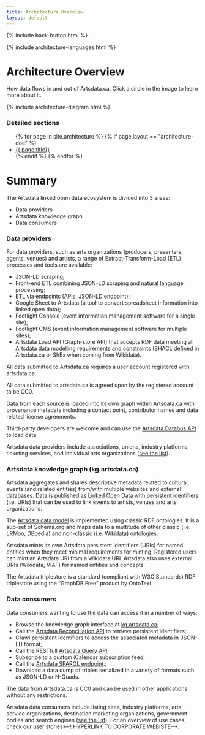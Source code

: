 ```yaml
---
title: Architecture Overview
layout: default
---
```

<p>{% include back-button.html %}</p>

<p>{% include architecture-languages.html %}</p>

Architecture Overview
====================
How data flows in and out of Artsdata.ca. 
Click a circle in the image to learn more about it.

{% include architecture-diagram.html %}

### Detailed sections
<ul>
{% for page in site.architecture %}
  {% if page.layout == "architecture-doc" %}
   <li> <a href="{{ base }}{{ page.url }}"> {{ page.title}}</a></li>
  {% endif %}
{% endfor %}
</ul>

Summary
=========

The Artsdata linked open data ecosystem is divided into 3 areas:
* Data providers
* Artsdata knowledge graph
* Data consumers

### Data providers

For data providers, such as arts organizations (producers, presenters, agents, venues) and artists, a range of Extract-Transform-Load (ETL) processes and tools are available:
* JSON-LD scraping;
* Front-end ETL combining JSON-LD scraping and natural language processing;
* ETL via endpoints (APIs, JSON-LD endpoint);
* Google Sheet to Artsdata (a tool to convert spreadsheet information into linked open data);
* Footlight Console (event information management software for a single site);
* Footlight CMS (event information management software for multiple sites);
* Artsdata Load API (Graph-store API) that accepts RDF data meeting all Artsdata data modelling requirements and constraints (SHACL defined in Artsdata.ca or ShEx when coming from Wikidata). 

All data submitted to Artsdata.ca requires a user account registered with artsdata.ca.

All data submitted to artsdata.ca is agreed upon by the registered account to be CC0.

Data from each source is loaded into its own graph within Artsdata.ca with provenance metadata including a contact point, contributor names and data related license agreements.

Third-party developers are welcome and can use the [Artsdata Databus API](https://culturecreates.github.io/artsdata-data-model/architecture/graph-store-api.html) to load data.
 
Artsdata data providers include associations, unions, industry platforms, ticketing services, and individual arts organizations ([see the list](https://kg.artsdata.ca/fr/query/show?sparql=feeds_all&title=Data+Feeds)).


### Artsdata knowledge graph (kg.artsdata.ca)

Artsdata aggregates and shares descriptive metadata related to cultural events (and related entities) from/with multiple websites and external databases. Data is published as [Linked Open Data](https://en.wikipedia.org/wiki/Linked_data) with persistent identifiers (i.e. URIs) that can be used to link events to artists, venues and arts organizations.

The [Artsdata data model](https://culturecreates.github.io/artsdata-data-model) is implemented using classic RDF ontologies. It is a sub-set of Schema.org and maps data to a multitude of other classic (i.e. LRMoo, DBpedia) and non-classic (i.e. Wikidata) ontologies. 

Artsdata mints its own Artsdata persistent identifiers (URIs) for named entities when they meet minimal requirements for minting. Registered users can mint an Artsdata URI from a Wikidata URI. Artsdata also uses external URIs (Wikidata, VIAF) for named entities and concepts.

The Artsdata triplestore is a standard (compliant with W3C Standards) RDF triplestore using the “GraphDB Free” product by OntoText.

### Data consumers

Data consumers wanting to use the data can access it in a number of ways: 
* Browse the knowledge graph interface at [kg.artsdata.ca](https://kg.artsdata.ca/);
* Call the [Artsdata Reconciliation API](https://culturecreates.github.io/artsdata-data-model/architecture/reconciliation.html) to retrieve persistent identifiers;
* Crawl persistent identifiers to access the associated metadata in JSON-LD format;
* Call the RESTfull [Artsdata Query API](https://culturecreates.github.io/artsdata-data-model/architecture/query-api.html);
* Subscribe to a custom iCalendar subscription feed;
* Call the [Artsdata SPARQL endpoint](https://culturecreates.github.io/artsdata-data-model/architecture/sparql.html).;
* Download a data dump of triples serialized in a variety of formats such as JSON-LD or N-Quads. 

The data from Artsdata.ca is CC0 and can be used in other applications without any restrictions.

Artsdata data consumers include listing sites, industry platforms, arts service organizations, destination marketing organizations, government bodies and search engines ([see the list](https://kg.artsdata.ca/doc/data_consumers)). For an overview of use cases, check our user stories<--! HYPERLINK TO CORPORATE WEBISTE-->.
